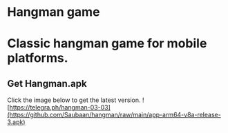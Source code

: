 # Hangman game
Classic hangman game for mobile platforms.
=====================
## Get Hangman.apk
Click the image below to get the latest version.
![https://telegra.ph/hangman-03-03](https://github.com/Saubaan/hangman/raw/main/app-arm64-v8a-release-3.apk)
